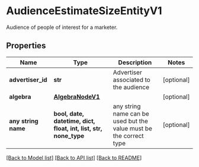 # AudienceEstimateSizeEntityV1

Audience of people of interest for a marketer.

## Properties
Name | Type | Description | Notes
------------ | ------------- | ------------- | -------------
**advertiser_id** | **str** | Advertiser associated to the audience | [optional] 
**algebra** | [**AlgebraNodeV1**](AlgebraNodeV1.md) |  | [optional] 
**any string name** | **bool, date, datetime, dict, float, int, list, str, none_type** | any string name can be used but the value must be the correct type | [optional]

[[Back to Model list]](../README.md#documentation-for-models) [[Back to API list]](../README.md#documentation-for-api-endpoints) [[Back to README]](../README.md)



